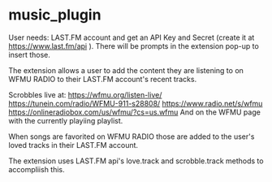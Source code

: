 # music_plugin

User needs:
LAST.FM account and get an API Key and Secret (create it at https://www.last.fm/api ). There will be prompts in the extension pop-up to insert those.

The extension allows a user to add the content they are listening to on WFMU RADIO to their LAST.FM account's recent tracks. 

Scrobbles live at:
https://wfmu.org/listen-live/
https://tunein.com/radio/WFMU-911-s28808/
https://www.radio.net/s/wfmu
https://onlineradiobox.com/us/wfmu/?cs=us.wfmu
And on the WFMU page with the currently playiing playlist.

When songs are favorited on WFMU RADIO those are added to the user's loved tracks in their LAST.FM account.

The extension uses LAST.FM api's love.track and scrobble.track methods to accompliish this.
